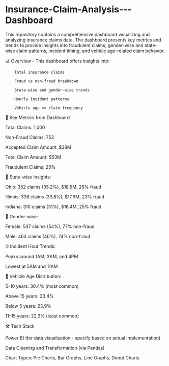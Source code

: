 # Insurance-Claim-Analysis---Dashboard
This repository contains a comprehensive dashboard visualizing and analyzing insurance claims data. The dashboard presents key metrics and trends to provide insights into fraudulent claims, gender-wise and state-wise claim patterns, incident timing, and vehicle age-related claim behavior.

📊 Overview -
   This dashboard offers insights into:

        Total insurance claims

        Fraud vs non-fraud breakdown

        State-wise and gender-wise trends

        Hourly incident patterns

        Vehicle age vs claim frequency


📌 Key Metrics from Dashboard 

   Total Claims: 1,000

   Non-Fraud Claims: 753

   Accepted Claim Amount: $38M

   Total Claim Amount: $53M

   Fraudulent Claims: 25%


📍 State-wise Insights:

   Ohio: 352 claims (35.2%), $18.5M, 26% fraud

   Illinois: 338 claims (33.8%), $17.9M, 23% fraud

   Indiana: 310 claims (31%), $16.4M, 25% fraud


👥 Gender-wise:

   Female: 537 claims (54%), 77% non-fraud

   Male: 463 claims (46%), 74% non-fraud


⏰ Incident Hour Trends:

   Peaks around 1AM, 3AM, and 4PM

   Lowest at 5AM and 11AM
 

🚙 Vehicle Age Distribution:

   5–10 years: 30.4% (most common)

   Above 15 years: 23.4%

   Below 5 years: 23.9%

   11–15 years: 22.3% (least common)


🛠 Tech Stack

   Power BI (for data visualization - specify based on actual implementation)

   Data Cleaning and Transformation (via Pandas)

   Chart Types: Pie Charts, Bar Graphs, Line Graphs, Donut Charts

